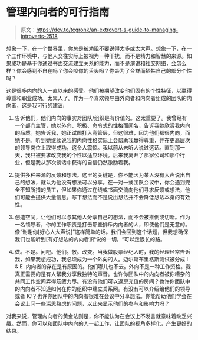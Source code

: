 # 管理内向者的可行指南

> 原文：<https://dev.to/tcgronk/an-extrovert-s-guide-to-managing-introverts-2518>

想象一下，在一个世界里，你总是被劝阻不要说得太多或太大声。想象一下，在一个工作环境中，与他人交往实际上被视为一种干扰，而不是精力和智慧的来源。如果成功是基于你通过书面交流建立关系的能力，而不是演讲和社交网络，会怎么样？你会感到不自在吗？你会咬你的舌头吗？你会为了合群而牺牲自己的部分个性吗？

这是很多内向的人一直以来的感受。他们被期望改变他们固有的个性特征，以赢得尊重和职业成功。太累人了。作为一个喜欢领导由外向者和内向者组成的团队的内向者，这是我可行的建议:

1.  告诉他们，他们内向的事实对团队/组织是有价值的。这太重要了。我曾经有一个部门主管，她以外向、积极、命令式的性格而闻名，告诉我她欣赏我内向的品质。她告诉我，她正试图打入高管层，但这很难，因为他们都很内向，而她不是。听到她继续说我的内向性格实际上会帮助我赢得尊重，并在更高层次的领导岗位上取得成功，这令人震惊。我以前从未听人说过这话。直到那一天，我只被要求改变我的个性以适应环境。后来我离开了那家公司和那个行业，但是我从那次谈话中获得的自信仍然激励着我。

2.  提供多种来源的反馈和想法。这里的关键是，你不能因为某人没有大声说出自己的想法，就认为他没有想法可以分享。在一对一或团队会议中，你会遇到完全不知所措的员工，但如果你通过在线或书面交流向他们寻求反馈或想法，他们可能会提供大量信息。写下想法而不是说出想法并不会降低想法本身的有效性。

3.  创造空间，让他们可以与其他人分享自己的想法，而不会被推倒或切断。作为一名领导者，你的工作职责是打击那些排斥内向者的人，即使他们是无意的。像“谢谢你[好心人大声说]”这样简单的话。我们会回到这个话题，但我想确保我们也能听到[有好想法的内向者]所说的一切，“可以走很长的路。

4.  做。不是。问吧。他们。敬。改变。当我做股票经纪人时，我的经理经常告诉我，如果我想成功，我必须成为一个外向的人。迈尔斯布里格斯测试被分成 I & E .内向者的存在是有原因的。他们哪儿也不去。外向不是一种工作资格。我真正需要的是有人帮我分享我独特的声音。也许你团队中的内向者被你嘈杂的共同工作空间弄得筋疲力尽。有没有他们可以退房充值的房间？也许你团队中的内向者不知道如何在你的组织中建立关系网。有没有可以介绍给他们的领导或者 IC？也许你团队中的内向者很难在会议中分享想法。你能帮助他们学会在会议上问一些深思熟虑的问题，以此来显示他们的参与和影响力吗？

对我来说，管理内向者的黄金法则是，你不能认为在会议上不发言就意味着缺乏兴趣。然而，你可以和团队中内向的人一起工作，让团队的视角多样化，产生更好的结果。